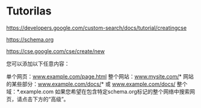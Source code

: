 # Tutorilas

https://developers.google.com/custom-search/docs/tutorial/creatingcse

https://schema.org

https://cse.google.com/cse/create/new


您可以添加以下任意内容：

单个网页：www.example.com/page.html
整个网站：www.mysite.com/*
网站的某些部分：www.example.com/docs/* 或 www.example.com/docs/
整个域：*.example.com
如果您希望在包含特定schema.org标记的整个网络中搜索网页，请点击下方的“高级”。

